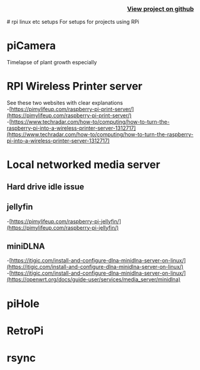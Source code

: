 ### <div style="text-align: right"> [View project on github](https://github.com/rusac/rpi)  
</div>
# rpi linux etc setups
For setups for projects using RPi

# piCamera
Timelapse of plant growth especially

# RPI Wireless Printer server
See these two websites with clear explanations  
-[https://pimylifeup.com/raspberry-pi-print-server/](https://pimylifeup.com/raspberry-pi-print-server/)  
-[https://www.techradar.com/how-to/computing/how-to-turn-the-raspberry-pi-into-a-wireless-printer-server-1312717](https://www.techradar.com/how-to/computing/how-to-turn-the-raspberry-pi-into-a-wireless-printer-server-1312717)

# Local networked media server
## Hard drive idle issue
## jellyfin
-[https://pimylifeup.com/raspberry-pi-jellyfin/](https://pimylifeup.com/raspberry-pi-jellyfin/)
## miniDLNA
-[https://itigic.com/install-and-configure-dlna-minidlna-server-on-linux/](https://itigic.com/install-and-configure-dlna-minidlna-server-on-linux/)  
-[https://itigic.com/install-and-configure-dlna-minidlna-server-on-linux/](https://openwrt.org/docs/guide-user/services/media_server/minidlna)

# piHole

# RetroPi

# rsync
